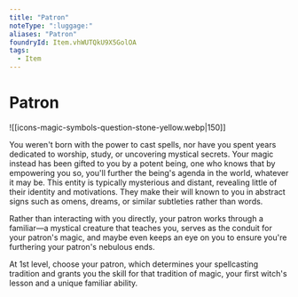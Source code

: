 ```yaml
---
title: "Patron"
noteType: ":luggage:"
aliases: "Patron"
foundryId: Item.vhWUTQkU9X5GolOA
tags:
  - Item
---
```


# Patron
![[icons-magic-symbols-question-stone-yellow.webp|150]]

You weren't born with the power to cast spells, nor have you spent years dedicated to worship, study, or uncovering mystical secrets. Your magic instead has been gifted to you by a potent being, one who knows that by empowering you so, you'll further the being's agenda in the world, whatever it may be. This entity is typically mysterious and distant, revealing little of their identity and motivations. They make their will known to you in abstract signs such as omens, dreams, or similar subtleties rather than words.

Rather than interacting with you directly, your patron works through a familiar—a mystical creature that teaches you, serves as the conduit for your patron's magic, and maybe even keeps an eye on you to ensure you're furthering your patron's nebulous ends.

At 1st level, choose your patron, which determines your spellcasting tradition and grants you the skill for that tradition of magic, your first witch's lesson and a unique familiar ability.
